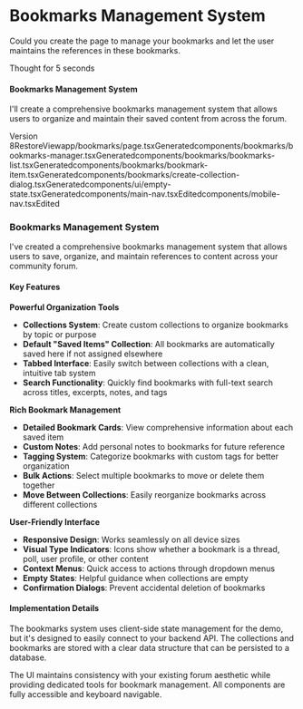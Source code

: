 # Bookmarks Management System

Could you create the page to manage your bookmarks and let the user maintains the references in these bookmarks.

Thought for 5 seconds

#### Bookmarks Management System

I'll create a comprehensive bookmarks management system that allows users to organize and maintain their saved content from across the forum.

Version 8RestoreViewapp/bookmarks/page.tsxGeneratedcomponents/bookmarks/bookmarks-manager.tsxGeneratedcomponents/bookmarks/bookmarks-list.tsxGeneratedcomponents/bookmarks/bookmark-item.tsxGeneratedcomponents/bookmarks/create-collection-dialog.tsxGeneratedcomponents/ui/empty-state.tsxGeneratedcomponents/main-nav.tsxEditedcomponents/mobile-nav.tsxEdited

### Bookmarks Management System

I've created a comprehensive bookmarks management system that allows users to save, organize, and maintain references to content across your community forum.

#### Key Features

**Powerful Organization Tools**

* **Collections System**: Create custom collections to organize bookmarks by topic or purpose
* **Default "Saved Items" Collection**: All bookmarks are automatically saved here if not assigned elsewhere
* **Tabbed Interface**: Easily switch between collections with a clean, intuitive tab system
* **Search Functionality**: Quickly find bookmarks with full-text search across titles, excerpts, notes, and tags

**Rich Bookmark Management**

* **Detailed Bookmark Cards**: View comprehensive information about each saved item
* **Custom Notes**: Add personal notes to bookmarks for future reference
* **Tagging System**: Categorize bookmarks with custom tags for better organization
* **Bulk Actions**: Select multiple bookmarks to move or delete them together
* **Move Between Collections**: Easily reorganize bookmarks across different collections

**User-Friendly Interface**

* **Responsive Design**: Works seamlessly on all device sizes
* **Visual Type Indicators**: Icons show whether a bookmark is a thread, poll, user profile, or other content
* **Context Menus**: Quick access to actions through dropdown menus
* **Empty States**: Helpful guidance when collections are empty
* **Confirmation Dialogs**: Prevent accidental deletion of bookmarks

#### Implementation Details

The bookmarks system uses client-side state management for the demo, but it's designed to easily connect to your backend API. The collections and bookmarks are stored with a clear data structure that can be persisted to a database.

The UI maintains consistency with your existing forum aesthetic while providing dedicated tools for bookmark management. All components are fully accessible and keyboard navigable.
